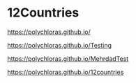 ﻿# 12Countries
https://polychloras.github.io/

https://polychloras.github.io/Testing

https://polychloras.github.io/MehrdadTest

https://polychloras.github.io/12countries
